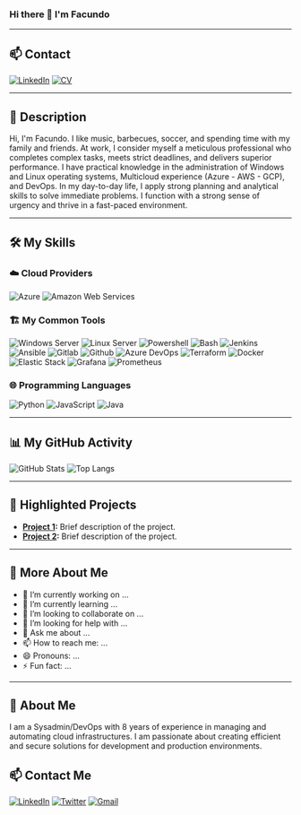 ### Hi there 👋 I'm Facundo

---

## 📫 Contact

[![LinkedIn](https://img.shields.io/badge/LinkedIn-0077B5?style=for-the-badge&logo=linkedin&logoColor=white)](https://www.linkedin.com/in/fvillagra/)
[![CV](https://img.shields.io/badge/CV-0077B5?style=for-the-badge&logo=cv&logoColor=white)](./CV.md)

---

## 📝 Description

Hi, I'm Facundo. I like music, barbecues, soccer, and spending time with my family and friends. At work, I consider myself a meticulous professional who completes complex tasks, meets strict deadlines, and delivers superior performance. I have practical knowledge in the administration of Windows and Linux operating systems, Multicloud experience (Azure - AWS - GCP), and DevOps. In my day-to-day life, I apply strong planning and analytical skills to solve immediate problems. I function with a strong sense of urgency and thrive in a fast-paced environment.

---

## 🛠️ My Skills

### ☁️ Cloud Providers
![Azure](https://img.shields.io/badge/Microsoft%20Azure-0089D6?style=for-the-badge&logo=microsoft-azure&logoColor=white)
![Amazon Web Services](https://img.shields.io/badge/Amazon%20AWS-232F3E?style=for-the-badge&logo=amazon-aws&logoColor=white)

### 🏗️ My Common Tools
![Windows Server](https://img.shields.io/badge/Windows%20Server-0078D6?style=for-the-badge&logo=windows&logoColor=white)
![Linux Server](https://img.shields.io/badge/Linux%20Server-FCC624?style=for-the-badge&logo=linux&logoColor=black)
![Powershell](https://img.shields.io/badge/Powershell-5391FE?style=for-the-badge&logo=powershell&logoColor=white)
![Bash](https://img.shields.io/badge/Bash-4EAA25?style=for-the-badge&logo=gnubash&logoColor=white)
![Jenkins](https://img.shields.io/badge/Jenkins-D24939?style=for-the-badge&logo=jenkins&logoColor=white)
![Ansible](https://img.shields.io/badge/Ansible-EE0000?style=for-the-badge&logo=ansible&logoColor=white)
![Gitlab](https://img.shields.io/badge/Gitlab-FC6D26?style=for-the-badge&logo=gitlab&logoColor=white)
![Github](https://img.shields.io/badge/Github-181717?style=for-the-badge&logo=github&logoColor=white)
![Azure DevOps](https://img.shields.io/badge/Azure%20DevOps-0078D7?style=for-the-badge&logo=azuredevops&logoColor=white)
![Terraform](https://img.shields.io/badge/Terraform-623CE4?style=for-the-badge&logo=terraform&logoColor=white)
![Docker](https://img.shields.io/badge/Docker-2496ED?style=for-the-badge&logo=docker&logoColor=white)
![Elastic Stack](https://img.shields.io/badge/Elastic%20Stack-005571?style=for-the-badge&logo=elastic&logoColor=white)
![Grafana](https://img.shields.io/badge/Grafana-F46800?style=for-the-badge&logo=grafana&logoColor=white)
![Prometheus](https://img.shields.io/badge/Prometheus-E6522C?style=for-the-badge&logo=prometheus&logoColor=white)

### 🌐 Programming Languages
![Python](https://img.shields.io/badge/Python-3776AB?style=for-the-badge&logo=python&logoColor=white)
![JavaScript](https://img.shields.io/badge/JavaScript-F7DF1E?style=for-the-badge&logo=javascript&logoColor=black)
![Java](https://img.shields.io/badge/Java-007396?style=for-the-badge&logo=java&logoColor=white)

---

## 📊 My GitHub Activity

![GitHub Stats](https://github-readme-stats.vercel.app/api?username=f4cus&count_private=true&show_icons=true&include_all_commits=true&theme=radical)
![Top Langs](https://github-readme-stats.vercel.app/api/top-langs/?username=f4cus&hide=TeX&layout=compact&theme=radical)

---

## 🌟 Highlighted Projects
- **[Project 1](#):** Brief description of the project.
- **[Project 2](#):** Brief description of the project.

---

## 📝 More About Me
- 🔭 I’m currently working on ...
- 🌱 I’m currently learning ...
- 👯 I’m looking to collaborate on ...
- 🤔 I’m looking for help with ...
- 💬 Ask me about ...
- 📫 How to reach me: ...
- 😄 Pronouns: ...
- ⚡ Fun fact: ...

---

## 🚀 About Me

I am a Sysadmin/DevOps with 8 years of experience in managing and automating cloud infrastructures. I am passionate about creating efficient and secure solutions for development and production environments.

## 📫 Contact Me

[![LinkedIn](https://img.shields.io/badge/LinkedIn-0A66C2?style=for-the-badge&logo=linkedin&logoColor=white)](https://www.linkedin.com/in/fvillagra/)
[![Twitter](https://img.shields.io/badge/Twitter-1DA1F2?style=for-the-badge&logo=twitter&logoColor=white)](https://twitter.com/f4cus)
[![Gmail](https://img.shields.io/badge/Gmail-D14836?style=for-the-badge&logo=gmail&logoColor=white)](mailto:facundovillagrafsa@gmail.com)
